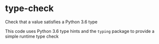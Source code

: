 # type-check
Check that a value satisfies a Python 3.6 type

This code uses Python 3.6 type hints and the `typing` package to provide a simple runtime type check
